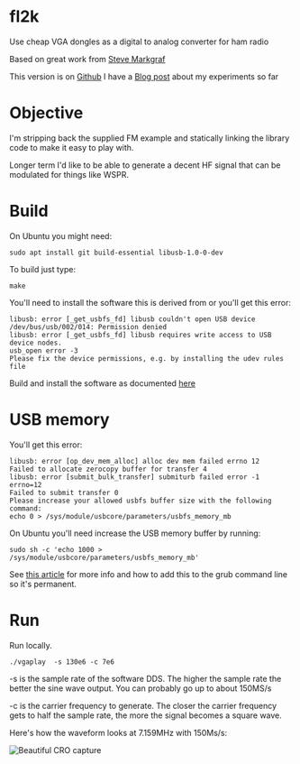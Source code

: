 # fl2k
Use cheap VGA dongles as a digital to analog converter for ham radio

Based on great work from [Steve Markgraf](https://osmocom.org/projects/osmo-fl2k/wiki)

This version is on [Github](https://github.com/peterbmarks/fl2k)
I have a [Blog post](http://blog.marxy.org/2018/04/first-play-with-osmo-fl2k-compatible.html) about my experiments so far

# Objective

I'm stripping back the supplied FM example and statically linking
the library code to make it easy to play with.

Longer term I'd like to be able to generate a decent HF signal that
can be modulated for things like WSPR.

# Build

On Ubuntu you might need:
```
sudo apt install git build-essential libusb-1.0-0-dev
```

To build just type:
```
make
```

You'll need to install the software this is derived from or you'll get this
error:

```
libusb: error [_get_usbfs_fd] libusb couldn't open USB device /dev/bus/usb/002/014: Permission denied
libusb: error [_get_usbfs_fd] libusb requires write access to USB device nodes.
usb_open error -3
Please fix the device permissions, e.g. by installing the udev rules file
```

Build and install the software as documented [here](https://osmocom.org/projects/osmo-fl2k/wiki)

# USB memory

You'll get this error:
```
libusb: error [op_dev_mem_alloc] alloc dev mem failed errno 12
Failed to allocate zerocopy buffer for transfer 4
libusb: error [submit_bulk_transfer] submiturb failed error -1 errno=12
Failed to submit transfer 0
Please increase your allowed usbfs buffer size with the following command:
echo 0 > /sys/module/usbcore/parameters/usbfs_memory_mb
```

On Ubuntu you'll need increase the USB memory buffer by running:

```
sudo sh -c 'echo 1000 > /sys/module/usbcore/parameters/usbfs_memory_mb'
```

See [this article](https://importgeek.wordpress.com/2017/02/26/increase-usbfs-memory-limit-in-ubuntu/)
for more info and how to add this to the grub command line so it's permanent.

# Run
Run locally.

```
./vgaplay  -s 130e6 -c 7e6 
```

-s is the sample rate of the software DDS. 
The higher the sample rate the better the sine wave output.
You can probably go up to about 150MS/s

-c is the carrier frequency to generate.
The closer the carrier frequency gets to half the sample rate,
the more the signal becomes a square wave.

Here's how the waveform looks at 7.159MHz with 150Ms/s:

![Beautiful CRO capture](/defaultwaveform.png)
